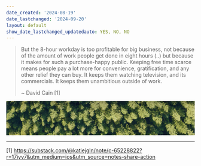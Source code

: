 ```yaml
---
date_created: '2024-08-19'
date_lastchanged: '2024-09-20'
layout: default
show_date_lastchanged_updatedauto: YES, NO, NO
---
```

> But the 8-hour workday is too profitable for big business, not because of the amount of work people get done in eight hours (..) but because it makes for such a purchase-happy public. Keeping free time scarce means people pay a lot more for convenience, gratification, and any other relief they can buy. It keeps them watching television, and its commercials. It keeps them unambitious outside of work.
> 
> ~ David Cain [1]

![](media/cleanshot_2024-09-19-at-21-58-00@2x.png)


_________

[1] https://substack.com/@katiejgln/note/c-65228822?r=17iyv7&utm_medium=ios&utm_source=notes-share-action